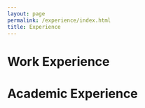 ```yaml
---
layout: page
permalink: /experience/index.html
title: Experience
---
```


# Work Experience


# Academic Experience

